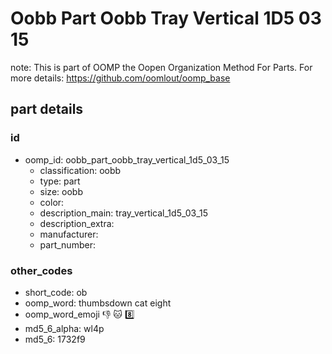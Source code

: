 # Oobb Part Oobb Tray Vertical 1D5 03 15  

note: This is part of OOMP the Oopen Organization Method For Parts. For more details: https://github.com/oomlout/oomp_base

##  part details





### id
* oomp_id: oobb_part_oobb_tray_vertical_1d5_03_15
  * classification: oobb
  * type: part
  * size: oobb
  * color: 
  * description_main: tray_vertical_1d5_03_15
  * description_extra: 
  * manufacturer: 
  * part_number: 

### other_codes
* short_code: ob
* oomp_word: thumbsdown cat eight
* oomp_word_emoji :thumbsdown: :cat: :eight:
* md5_6_alpha: wl4p
* md5_6: 1732f9